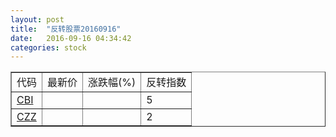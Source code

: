 ```yaml
---
layout: post
title:  "反转股票20160916"
date:   2016-09-16 04:34:42
categories: stock
---
```


<script type="text/javascript">
var stockList = []
stockList.push('gb_cbi');
stockList.push('gb_czz');
</script>

<table border="1">
 <tr>
 <td>代码</td>
  <td>最新价</td>
  <td>涨跌幅(%)</td>
 <td>反转指数</td>
</tr>
  <tr id="cbi"><td><a href="http://stock.finance.sina.com.cn/usstock/quotes/CBI.html" target="_blank">CBI</a></td><td></td><td></td><td>5</td></tr>
  <tr id="czz"><td><a href="http://stock.finance.sina.com.cn/usstock/quotes/CZZ.html" target="_blank">CZZ</a></td><td></td><td></td><td>2</td></tr>
</table>
